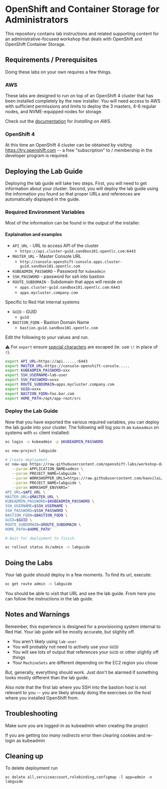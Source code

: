 # OpenShift and Container Storage for Administrators
This repository contains lab instructions and related supporting content for
an administrative-focused workshop that deals with OpenShift and OpenShift
Container Storage.

## Requirements / Prerequisites
Doing these labs on your own requires a few things.

### AWS
These labs are designed to run on top of an OpenShift 4 cluster that has been
installed completely by the new installer. You will need access to AWS with
sufficient permissions and limits to deploy the 3 masters, 4-6 regular nodes,
and NVME-equipped nodes for storage.

Check out the
[documentation](https://docs.openshift.com/container-platform/4.1/welcome/index.html)
for _Installing on AWS_.

### OpenShift 4
At this time an OpenShift 4 cluster can be obtained by visiting
https://try.openshift.com -- a free "subscription" to / membership in the
developer program is required.

## Deploying the Lab Guide
Deploying the lab guide will take two steps. First, you will need to get
information about your cluster. Second, you will deploy the lab guide using
the information you found so that proper URLs and references are
automatically displayed in the guide.

### Required Environment Variables
Most of the information can be found in the output of the installer.

#### Explaination and examples
- `API_URL` - URL to access API of the cluster
    - `https://api.cluster-gu1d.sandbox101.opentlc.com:6443`
- `MASTER_URL` - Master Console URL
    - `http://console-openshift-console.apps.cluster-gu1d.sandbox101.opentlc.com`
- `KUBEADMIN_PASSWORD` - Password for `kubeadmin`
- `SSH_PASSWORD` - password for ssh into bastion
- `ROUTE_SUBDOMAIN` - Subdomain that apps will reside on
    - `apps.cluster-gu1d.sandbox101.opentlc.com:6443`
    - `apps.mycluster.company.com`

Specific to Red Hat internal systems
- `GUID` - GUID
    - `gu1d`
- `BASTION_FQDN` - Bastion Domain Name
    - `bastion.gu1d.sandbox101.opentlc.com`

Edit the following to your values and run.

:warning: For `export` ensure [special characters](http://mywiki.wooledge.org/BashGuide/SpecialCharacters) are escaped (ie. use `\!` in place of `!`).
```bash
export API_URL=https://api......:6443
export MASTER_URL=https://console-openshift-console.....
export KUBEADMIN_PASSWORD=xxx
export SSH_USERNAME=lab-user
export SSH_PASSWORD=xxxx
export ROUTE_SUBDOMAIN=apps.mycluster.company.com
export GUID=xxxx
export BASTION_FQDN=foo.bar.com
export HOME_PATH=/opt/app-root/src
```
### Deploy the Lab Guide
Now that you have exported the various required variables, you can deploy the
lab guide into your cluster. The following will log you in
as `kubeadmin` on systems with `oc` client installed:
```bash
oc login -u kubeadmin -p $KUBEADMIN_PASSWORD

oc new-project labguide

# Create deployment.
oc new-app https://raw.githubusercontent.com/openshift-labs/workshop-dashboard/3.5.0/templates/production-cluster-admin.json -n labguide \
   --param APPLICATION_NAME=admin \
   --param PROJECT_NAME=labguide \
   --param WORKSHOPPER_URLS=https://raw.githubusercontent.com/kaovilai/openshift-cns-testdrive/ocp4-prod/labguide/_ocp_admin_testdrive.yaml \
   --param PROJECT_NAME=labguide \
   --param WORKSHOP_ENVVARS="
API_URL=$API_URL \
MASTER_URL=$MASTER_URL \
KUBEADMIN_PASSWORD=$KUBEADMIN_PASSWORD \
SSH_USERNAME=$SSH_USERNAME \
SSH_PASSWORD=$SSH_PASSWORD \
BASTION_FQDN=$BASTION_FQDN \
GUID=$GUID \
ROUTE_SUBDOMAIN=$ROUTE_SUBDOMAIN \
HOME_PATH=$HOME_PATH"

# Wait for deployment to finish.

oc rollout status dc/admin -n labguide
```

## Doing the Labs
Your lab guide should deploy in a few moments. To find its url, execute:

```bash
oc get route admin -n labguide
```

You should be able to visit that URL and see the lab guide. From here you can
follow the instructions in the lab guide.

## Notes and Warnings
Remember, this experience is designed for a provisioning system internal to
Red Hat. Your lab guide will be mostly accurate, but slightly off.

* You aren't likely using `lab-user`
* You will probably not need to actively use your `GUID`
* You will see lots of output that references your `GUID` or other slightly off
  things
* Your `MachineSets` are different depending on the EC2 region you chose

But, generally, everything should work. Just don't be alarmed if something
looks mostly different than the lab guide.

Also note that the first lab where you SSH into the bastion host is not
relevant to you -- you are likely already doing the exercises on the host
where you installed OpenShift from.

## Troubleshooting
Make sure you are logged-in as kubeadmin when creating the project

If you are getting _too many redirects_ error then clearing cookies and re-login as kubeadmin

## Cleaning up
To delete deployment run
```
oc delete all,serviceaccount,rolebinding,configmap -l app=admin -n labguide
```
